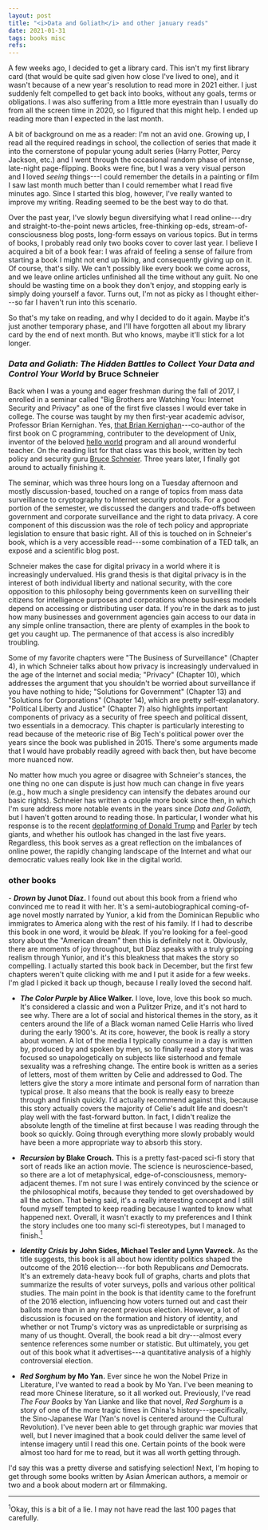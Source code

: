 ```yaml
---
layout: post
title: "<i>Data and Goliath</i> and other january reads"
date: 2021-01-31
tags: books misc
refs:
---
```


A few weeks ago, I decided to get a library card. This isn't my first library card (that would be quite sad given how close I've lived to one), and it wasn't because of a new year's resolution to read more in 2021 either. I just suddenly felt compelled to get back into books, without any goals, terms or obligations. I was also suffering from a little more eyestrain than I usually do from all the screen time in 2020, so I figured that this might help. I ended up reading more than I expected in the last month.

<!--excerpt-->

A bit of background on me as a reader: I'm not an avid one. Growing up, I read all the required readings in school, the collection of series that made it into the cornerstone of popular young adult series (Harry Potter, Percy Jackson, etc.) and I went through the occasional random phase of intense, late-night page-flipping. Books were fine, but I was a very visual person and I loved <i>seeing</i> things---I could remember the details in a painting or film I saw last month much better than I could remember what I read five minutes ago. Since I started this blog, however, I've really wanted to improve my writing. Reading seemed to be the best way to do that.

Over the past year, I've slowly begun diversifying what I read online---dry and straight-to-the-point news articles, free-thinking op-eds, stream-of-consciousness blog posts, long-form essays on various topics. But in terms of books, I probably read only two books cover to cover last year. I believe I acquired a bit of a book fear: I was afraid of feeling a sense of failure from starting a book I might not end up liking, and consequently giving up on it. Of course, that's silly. We can't possibly like every book we come across, and we leave online articles unfinished all the time without any guilt. No one should be wasting time on a book they don't enjoy, and stopping early is simply doing yourself a favor. Turns out, I'm not as picky as I thought either---so far I haven't run into this scenario.

So that's my take on reading, and why I decided to do it again. Maybe it's just another temporary phase, and I'll have forgotten all about my library card by the end of next month. But who knows, maybe it'll stick for a lot longer.

<h3><i>Data and Goliath: The Hidden Battles to Collect Your Data and Control Your World</i> by Bruce Schneier</h3>

Back when I was a young and eager freshman during the fall of 2017, I enrolled in a seminar called "Big Brothers are Watching You: Internet Security and Privacy" as one of the first five classes I would ever take in college. The course was taught by my then first-year academic advisor, Professor Brian Kernighan. Yes, <a href="https://www.cs.princeton.edu/~bwk/">that Brian Kernighan</a>---co-author of the first book on C programming, contributer to the development of Unix, inventor of the beloved <a href="https://en.wikipedia.org/wiki/%22Hello,_World!%22_program#/media/File:Hello_World_Brian_Kernighan_1978.jpg">hello world</a> program and all around wonderful teacher. On the reading list for that class was this book, written by tech policy and security guru <a href="https://www.schneier.com/">Bruce Schneier</a>. Three years later, I finally got around to actually finishing it.

The seminar, which was three hours long on a Tuesday afternoon and mostly discussion-based, touched on a range of topics from mass data surveillance to cryptography to Internet security protocols. For a good portion of the semester, we discussed the dangers and trade-offs between government and corporate surveillance and the right to data privacy. A core component of this discussion was the role of tech policy and appropriate legislation to ensure that basic right. All of this is touched on in Schneier's book, which is a very accessible read---some combination of a TED talk, an exposé and a scientific blog post.

Schneier makes the case for digital privacy in a world where it is increasingly undervalued. His grand thesis is that digital privacy is in the interest of both individual liberty and national security, with the core opposition to this philosophy being governments keen on surveilling their citizens for intelligence purposes and corporations whose business models depend on accessing or distributing user data. If you're in the dark as to just how many businesses and government agencies gain access to our data in any simple online transaction, there are plenty of examples in the book to get you caught up. The permanence of that access is also incredibly troubling.

Some of my favorite chapters were "The Business of Surveillance" (Chapter 4), in which Schneier talks about how privacy is increasingly undervalued in the age of the Internet and social media; "Privacy" (Chapter 10), which addresses the argument that you shouldn't be worried about surveillance if you have nothing to hide; "Solutions for Government" (Chapter 13) and "Solutions for Corporations" (Chapter 14), which are pretty self-explanatory. "Political Liberty and Justice" (Chapter 7) also highlights important components of privacy as a security of free speech and political dissent, two essentials in a democracy. This chapter is particularly interesting to read because of the meteoric rise of Big Tech's political power over the years since the book was published in 2015. There's some arguments made that I would have probably readily agreed with back then, but have become more nuanced now.

No matter how much you agree or disagree with Schneier's stances, the one thing no one can dispute is just how much can change in five years (e.g., how much a single presidency can intensify the debates around our basic rights). Schneier has written a couple more book since then, in which I'm sure address more notable events in the years since <i>Data and Goliath</i>, but I haven't gotten around to reading those. In particular, I wonder what his response is to the recent <a href="https://www.washingtonpost.com/technology/2021/01/16/how-twitter-banned-trump/">deplatforming of Donald Trump</a> and <a href="https://www.nytimes.com/2021/01/09/technology/apple-google-parler.html">Parler</a> by tech giants, and whether his outlook has changed in the last five years. Regardless, this book serves as a great reflection on the imbalances of online power, the rapidly changing landscape of the Internet and what our democratic values really look like in the digital world.

<h3>other books</h3>
- <b><i>Drown</i> by Junot Díaz.</b> I found out about this book from a friend who convinced me to read it with her. It's a semi-autobiographical coming-of-age novel mostly narrated by Yunior, a kid from the Dominican Republic who immigrates to America along with the rest of his family. If I had to describe this book in one word, it would be <i>bleak.</i> If you're looking for a feel-good story about the "American dream" then this is definitely not it. Obviously, there are moments of joy throughout, but Díaz speaks with a truly gripping realism through Yunior, and it's this bleakness that makes the story so compelling. I actually started this book back in December, but the first few chapters weren't quite clicking with me and I put it aside for a few weeks. I'm glad I picked it back up though, because I really loved the second half.

- <b><i>The Color Purple</i> by Alice Walker.</b> I love, love, love this book so much. It's considered a classic and won a Pulitzer Prize, and it's not hard to see why. There are a lot of social and historical themes in the story, as it centers around the life of a Black woman named Celie Harris who lived during the early 1900's. At its core, however, the book is really a story about women. A lot of the media I typically consume in a day is written by, produced by and spoken by men, so to finally read a story that was focused so unapologetically on subjects like sisterhood and female sexuality was a refreshing change. The entire book is written as a series of letters, most of them written by Celie and addressed to God. The letters give the story a more intimate and personal form of narration than typical prose. It also means that the book is really easy to breeze through and finish quickly. I'd actually recommend against this, because this story actually covers the majority of Celie's adult life and doesn't play well with the fast-forward button. In fact, I didn't realize the absolute length of the timeline at first because I was reading through the book so quickly. Going through everything more slowly probably would have been a more appropriate way to absorb this story.

- <b><i>Recursion</i> by Blake Crouch.</b> This is a pretty fast-paced sci-fi story that sort of reads like an action movie. The science is neuroscience-based, so there are a lot of metaphysical, edge-of-consciousness, memory-adjacent themes. I'm not sure I was entirely convinced by the science or the philosophical motifs, because they tended to get overshadowed by all the action. That being said, it's a really interesting concept and I still found myself tempted to keep reading because I wanted to know what happened next. Overall, it wasn't exactly to my preferences and I think the story includes one too many sci-fi stereotypes, but I managed to finish.<a href="#footnote1"><sup>1</sup></a>

- <b><i>Identity Crisis</i> by John Sides, Michael Tesler and Lynn Vavreck.</b> As the title suggests, this book is all about how identity politics shaped the outcome of the 2016 election---for both Republicans <i>and</i> Democrats. It's an extremely data-heavy book full of graphs, charts and plots that summarize the results of voter surveys, polls and various other political studies. The main point in the book is that identity came to the forefrunt of the 2016 election, influencing how voters turned out and cast their ballots more than in any recent previous election. However, a lot of discussion is focused on the formation and history of identity, and whether or not Trump's victory was as unpredictable or surprising as many of us thought. Overall, the book read a bit dry---almost every sentence references some number or statistic. But ultimately, you get out of this book what it advertises---a quantitative analysis of a highly controversial election.

- <b><i>Red Sorghum</i> by Mo Yan.</b> Ever since he won the Nobel Prize in Literature, I've wanted to read a book by Mo Yan. I've been meaning to read more Chinese literature, so it all worked out. Previously, I've read <i>The Four Books</i> by Yan Lianke and like that novel, <i>Red Sorghum</i> is a story of one of the more tragic times in China's history---specifically, the Sino-Japanese War (Yan's novel is centered around the Cultural Revolution). I've never been able to get through graphic war movies that well, but I never imagined that a book could deliver the same level of intense imagery until I read this one. Certain points of the book were almost too hard for me to read, but it was all worth getting through.

I'd say this was a pretty diverse and satisfying selection! Next, I'm hoping to get through some books written by Asian American authors, a memoir or two and a book about modern art or filmmaking.

<div class="footnotes">
<hr align="left" size="1">
<section id="footnote1"><sup>1</sup>Okay, this is a bit of a lie. I may not have read the last 100 pages that carefully.</section>
</div>